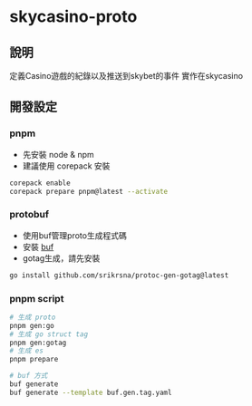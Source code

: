 # skycasino-proto

## 說明

定義Casino遊戲的紀錄以及推送到skybet的事件
實作在skycasino

## 開發設定

### pnpm

* 先安裝 node & npm
* 建議使用 corepack 安裝

``` zsh
corepack enable
corepack prepare pnpm@latest --activate
```

### protobuf

* 使用buf管理proto生成程式碼
* 安裝 [buf](https://buf.build/docs/installation)
* gotag生成，請先安裝

``` zsh
go install github.com/srikrsna/protoc-gen-gotag@latest
```

### pnpm script

``` zsh
# 生成 proto
pnpm gen:go
# 生成 go struct tag
pnpm gen:gotag
# 生成 es
pnpm prepare

# buf 方式
buf generate 
buf generate --template buf.gen.tag.yaml
```
